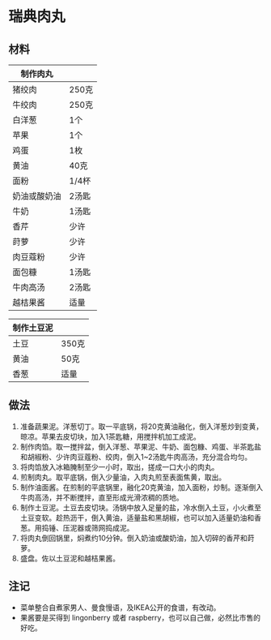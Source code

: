# 瑞典肉丸

## 材料

| 制作肉丸 |  |
| --- | --- |
| 猪绞肉 | 250克 |
| 牛绞肉 | 250克 |
| 白洋葱 | 1个 |
| 苹果 | 1个 |
| 鸡蛋 | 1枚 |
| 黄油 | 40克 |
| 面粉 | 1/4杯 |
| 奶油或酸奶油 | 2汤匙 |
| 牛奶 |  1汤匙 |
| 香芹 | 少许 |
| 莳萝 | 少许 |
| 肉豆蔻粉 | 少许 |
| 面包糠 | 1汤匙 |
| 牛肉高汤 | 2汤匙 |
| 越桔果酱 | 适量 |

| 制作土豆泥 |  |
| --- | --- |
| 土豆 | 350克 |
| 黄油 | 50克 |
| 香葱 | 适量 |

## 做法

1. 准备蔬果泥。洋葱切丁。取一平底锅，将20克黄油融化，倒入洋葱炒到变黄，晾凉。苹果去皮切块，加入1茶匙糖，用搅拌机加工成泥。
2. 制作肉馅。取一搅拌盆，倒入洋葱、苹果泥、牛奶、面包糠、鸡蛋、半茶匙盐和胡椒粉、少许肉豆蔻粉、绞肉，倒入1~2汤匙牛肉高汤，充分混合均匀。
3. 将肉馅放入冰箱腌制至少一小时，取出，搓成一口大小的肉丸。
4. 煎制肉丸。取平底锅，倒入少量油，入肉丸煎至表面焦黄，取出。
5. 制作油面酱。在煎制的平底锅里，融化20克黄油，加入面粉，炒制。逐渐倒入牛肉高汤，并不断搅拌，直至形成光滑浓稠的质地。
6. 制作土豆泥。土豆去皮切块。汤锅中放入足量的盐，冷水倒入土豆，小火煮至土豆变软。趁热沥干，倒入黄油，适量盐和黑胡椒，也可以加入适量奶油和香葱。用捣锤、压泥器或筛网捣成泥。
7. 将肉丸倒回锅里，焖煮约10分钟。倒入奶油或酸奶油，加入切碎的香芹和莳萝。
8. 盛盘。佐以土豆泥和越桔果酱。

## 注记

- 菜单整合自煮家男人、曼食慢语，及IKEA公开的食谱，有改动。
- 果酱要是买得到 lingonberry 或者 raspberry，也可以自己做，必然比市售的好吃。